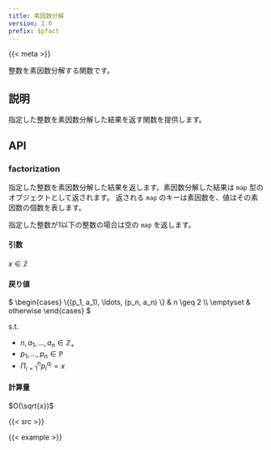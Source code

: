 ```yaml
---
title: 素因数分解
version: 1.0
prefix: $pfact
---
```


{{< meta >}}

整数を素因数分解する関数です。

## 説明

指定した整数を素因数分解した結果を返す関数を提供します。

## API

### factorization
指定した整数を素因数分解した結果を返します。素因数分解した結果は `map` 型のオブジェクトとして返されます。
返される `map` のキーは素因数を、値はその素因数の個数を表します。

指定した整数が1以下の整数の場合は空の `map` を返します。

#### 引数
$x \in \mathbb{Z}$

#### 戻り値
$
\begin{cases}
\\{(p_1, a_1), \ldots, (p_n, a_n) \\} & n \geq 2 \\\\
\emptyset & otherwise
\end{cases}
$

s.t.
- $n, a_1, \ldots, a_n \in \mathbb{Z}_{+}$
- $p_1, \ldots, p_n \in \mathbb{P}$
- $\Pi_{i = 1}^{n} p_i^{a_i} = x$

#### 計算量
$O(\sqrt{x})$

{{< src >}}

{{< example >}}
